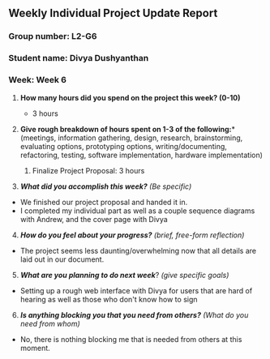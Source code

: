 ## Weekly Individual Project Update Report
### Group number: L2-G6
### Student name: Divya Dushyanthan
### Week: Week 6
1. **How many hours did you spend on the project this week? (0-10)** 
   - 3 hours

2. **Give rough breakdown of hours spent on 1-3 of the following:***
   (meetings, information gathering, design, research, brainstorming, evaluating options, prototyping options, writing/documenting, refactoring, testing, software implementation, hardware implementation)
   1. Finalize Project Proposal: 3 hours
   
3. ***What did you accomplish this week?*** _(Be specific)_
  - We finished our project proposal and handed it in.
  - I completed my individual part as well as a couple sequence diagrams with Andrew, and the cover page with Divya

4. ***How do you feel about your progress?*** _(brief, free-form reflection)_
  - The project seems less daunting/overwhelming now that all details are laid out in our document. 
    
5. ***What are you planning to do next week***? _(give specific goals)_
  - Setting up a rough web interface with Divya for users that are hard of hearing as well as those who don't know how to sign
    
6. ***Is anything blocking you that you need from others?*** _(What do you need from whom)_
  - No, there is nothing blocking me that is needed from others at this moment.
